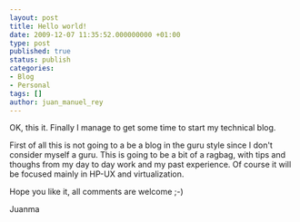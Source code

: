 ```yaml
---
layout: post
title: Hello world!
date: 2009-12-07 11:35:52.000000000 +01:00
type: post
published: true
status: publish
categories:
- Blog
- Personal
tags: []
author: juan_manuel_rey
---
```


OK, this it. Finally I manage to get some time to start my technical blog.

First of all this is not going to a be a blog in the guru style since I don't consider myself a guru. This is going to be a bit of a ragbag, with tips and thoughs from my day to day work and my past experience. Of course it will be focused mainly in HP-UX and virtualization.

Hope you like it, all comments are welcome ;-)

Juanma
